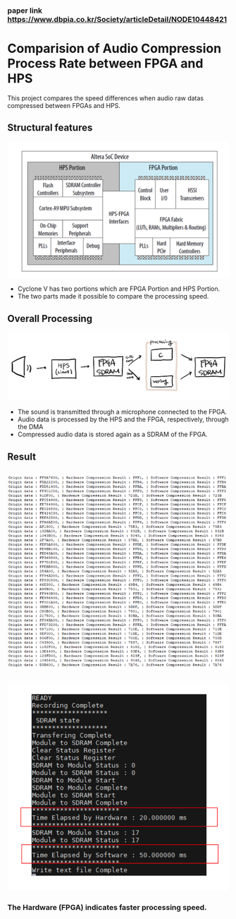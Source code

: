 ### paper link https://www.dbpia.co.kr/Society/articleDetail/NODE10448421


# Comparision of Audio Compression Process Rate between FPGA and HPS
This project compares the speed differences when audio raw datas compressed between FPGAs and HPS.
## Structural features

![Alt text](img/portion.png "Optional title")
- Cyclone V has two portions which are FPGA Portion and HPS Portion.    
- The two parts made it possible to compare the processing speed.
## Overall Processing

![Alt text](img/process.png)
- The sound is transmitted through a microphone connected to the FPGA.
- Audio data is processed by the HPS and the FPGA, respectively, through the DMA 
- Compressed audio data is stored again as a SDRAM of the FPGA.
## Result

![Alt text](img/result_data.png)
---
![Alt text](img/result.png)
---
### The Hardware (FPGA) indicates faster processing speed.
